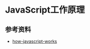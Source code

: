 # JavaScript工作原理









## 参考资料

- [how-javascript-works](https://github.com/Troland/how-javascript-works)